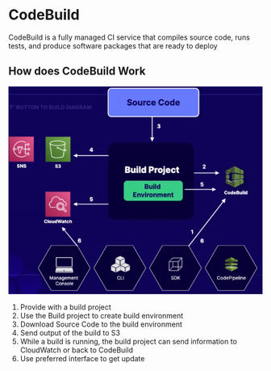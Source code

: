 # CodeBuild
CodeBuild is a fully managed CI service that compiles source code, runs tests, and produce software packages that are ready to deploy

## How does CodeBuild Work
![img](./img/codebuild-work-flow.jpg)
1. Provide with a build project
2. Use the Build project to create build environment
3. Download Source Code to the build environment
4. Send output of the build to S3
5. While a build is running, the build project can send information to CloudWatch or back to CodeBuild
6. Use preferred interface to get update